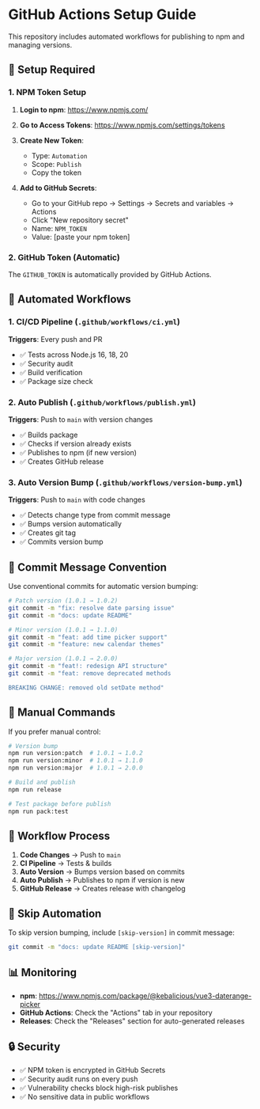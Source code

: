 # GitHub Actions Setup Guide

This repository includes automated workflows for publishing to npm and managing versions.

## 🔧 Setup Required

### 1. NPM Token Setup

1. **Login to npm**: https://www.npmjs.com/
2. **Go to Access Tokens**: https://www.npmjs.com/settings/tokens
3. **Create New Token**:
   - Type: `Automation`
   - Scope: `Publish`
   - Copy the token

4. **Add to GitHub Secrets**:
   - Go to your GitHub repo → Settings → Secrets and variables → Actions
   - Click "New repository secret"
   - Name: `NPM_TOKEN`
   - Value: [paste your npm token]

### 2. GitHub Token (Automatic)

The `GITHUB_TOKEN` is automatically provided by GitHub Actions.

## 🚀 Automated Workflows

### 1. **CI/CD Pipeline** (`.github/workflows/ci.yml`)
**Triggers**: Every push and PR
- ✅ Tests across Node.js 16, 18, 20
- ✅ Security audit
- ✅ Build verification
- ✅ Package size check

### 2. **Auto Publish** (`.github/workflows/publish.yml`)
**Triggers**: Push to `main` with version changes
- ✅ Builds package
- ✅ Checks if version already exists
- ✅ Publishes to npm (if new version)
- ✅ Creates GitHub release

### 3. **Auto Version Bump** (`.github/workflows/version-bump.yml`)
**Triggers**: Push to `main` with code changes
- ✅ Detects change type from commit message
- ✅ Bumps version automatically
- ✅ Creates git tag
- ✅ Commits version bump

## 📝 Commit Message Convention

Use conventional commits for automatic version bumping:

```bash
# Patch version (1.0.1 → 1.0.2)
git commit -m "fix: resolve date parsing issue"
git commit -m "docs: update README"

# Minor version (1.0.1 → 1.1.0)  
git commit -m "feat: add time picker support"
git commit -m "feature: new calendar themes"

# Major version (1.0.1 → 2.0.0)
git commit -m "feat!: redesign API structure"
git commit -m "feat: remove deprecated methods

BREAKING CHANGE: removed old setDate method"
```

## 🎯 Manual Commands

If you prefer manual control:

```bash
# Version bump
npm run version:patch  # 1.0.1 → 1.0.2
npm run version:minor  # 1.0.1 → 1.1.0  
npm run version:major  # 1.0.1 → 2.0.0

# Build and publish
npm run release

# Test package before publish
npm run pack:test
```

## 🔄 Workflow Process

1. **Code Changes** → Push to `main`
2. **CI Pipeline** → Tests & builds
3. **Auto Version** → Bumps version based on commits
4. **Auto Publish** → Publishes to npm if version is new
5. **GitHub Release** → Creates release with changelog

## 🛑 Skip Automation

To skip version bumping, include `[skip-version]` in commit message:

```bash
git commit -m "docs: update README [skip-version]"
```

## 📊 Monitoring

- **npm**: https://www.npmjs.com/package/@kebalicious/vue3-daterange-picker
- **GitHub Actions**: Check the "Actions" tab in your repository
- **Releases**: Check the "Releases" section for auto-generated releases

## 🔒 Security

- ✅ NPM token is encrypted in GitHub Secrets
- ✅ Security audit runs on every push
- ✅ Vulnerability checks block high-risk publishes
- ✅ No sensitive data in public workflows